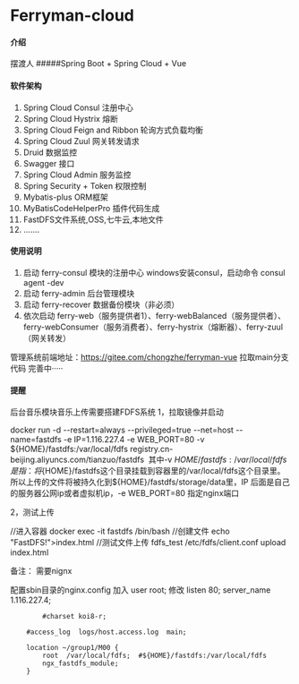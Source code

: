 # Ferryman-cloud

#### 介绍
摆渡人
#####Spring Boot + Spring Cloud + Vue
#### 软件架构

1. Spring Cloud Consul 注册中心
2. Spring Cloud Hystrix 熔断
3. Spring Cloud Feign and Ribbon 轮询方式负载均衡
4. Spring Cloud Zuul 网关转发请求
5. Druid 数据监控
6. Swagger 接口
7. Spring Cloud Admin 服务监控
8. Spring Security + Token 权限控制
9. Mybatis-plus ORM框架
10. MyBatisCodeHelperPro 插件代码生成
11. FastDFS文件系统,OSS,七牛云,本地文件
12. .......

#### 使用说明

1.  启动 ferry-consul 模块的注册中心 
  windows安装consul，启动命令  consul agent -dev
2.  启动 ferry-admin 后台管理模块
3.  启动 ferry-recover 数据备份模块（非必须）
4.  依次启动 ferry-web（服务提供者1）、ferry-webBalanced（服务提供者）、ferry-webConsumer（服务消费者）、ferry-hystrix（熔断器）、ferry-zuul（网关转发）

管理系统前端地址：https://gitee.com/chongzhe/ferryman-vue
拉取main分支代码
完善中·····

#### 提醒
后台音乐模块音乐上传需要搭建FDFS系统
1，拉取镜像并启动
 
docker run -d --restart=always --privileged=true --net=host --name=fastdfs -e IP=1.116.227.4 -e WEB_PORT=80 -v ${HOME}/fastdfs:/var/local/fdfs registry.cn-beijing.aliyuncs.com/tianzuo/fastdfs
​
其中-v ${HOME}/fastdfs:/var/local/fdfs是指：将${HOME}/fastdfs这个目录挂载到容器里的/var/local/fdfs这个目录里。所以上传的文件将被持久化到${HOME}/fastdfs/storage/data里，IP 后面是自己的服务器公网ip或者虚拟机ip，-e WEB_PORT=80 指定nginx端口
 
 
2，测试上传
 
//进入容器
docker exec -it fastdfs /bin/bash
//创建文件
echo "FastDFS!">index.html
//测试文件上传
fdfs_test /etc/fdfs/client.conf upload index.html

备注：
需要nignx

配置sbin目录的nginx.config
加入 user root;
修改
	listen       80;
        server_name  1.116.227.4;

	        #charset koi8-r;

        #access_log  logs/host.access.log  main;

        location ~/group1/M00 {
            root  /var/local/fdfs;  #${HOME}/fastdfs:/var/local/fdfs 
            ngx_fastdfs_module;
        }